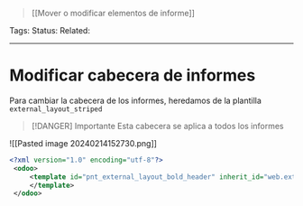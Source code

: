 > [[Mover o modificar elementos de informe]]

Tags: 
Status: 
Related: 

___

# Modificar cabecera de informes
Para cambiar la cabecera de los informes, heredamos de la plantilla `external_layout_striped`

> [!DANGER] Importante
> Esta cabecera se aplica a todos los informes


![[Pasted image 20240214152730.png]]


```xml
<?xml version="1.0" encoding="utf-8"?>
 <odoo>
     <template id="pnt_external_layout_bold_header" inherit_id="web.external_layout_bold">
     </template>
 </odoo>
```